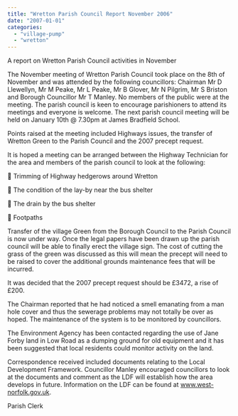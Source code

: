 ```yaml
---
title: "Wretton Parish Council Report November 2006"
date: "2007-01-01"
categories: 
  - "village-pump"
  - "wretton"
---
```


A report on Wretton Parish Council activities in November

The November meeting of Wretton Parish Council took place on the 8th of November and was attended by the following councillors: Chairman Mr D Llewellyn, Mr M Peake, Mr L Peake, Mr B Glover, Mr N Pilgrim, Mr S Briston and Borough Councillor Mr T Manley. No members of the public were at the meeting. The parish council is keen to encourage parishioners to attend its meetings and everyone is welcome. The next parish council meeting will be held on January 10th @ 7.30pm at James Bradfield School.

Points raised at the meeting included Highways issues, the transfer of Wretton Green to the Parish Council and the 2007 precept request.

It is hoped a meeting can be arranged between the Highway Technician for the area and members of the parish council to look at the following:

 Trimming of Highway hedgerows around Wretton

 The condition of the lay-by near the bus shelter

 The drain by the bus shelter

 Footpaths

Transfer of the village Green from the Borough Council to the Parish Council is now under way. Once the legal papers have been drawn up the parish council will be able to finally erect the village sign. The cost of cutting the grass of the green was discussed as this will mean the precept will need to be raised to cover the additional grounds maintenance fees that will be incurred.

It was decided that the 2007 precept request should be £3472, a rise of £200.

The Chairman reported that he had noticed a smell emanating from a man hole cover and thus the sewerage problems may not totally be over as hoped. The maintenance of the system is to be monitored by councillors.

The Environment Agency has been contacted regarding the use of Jane Forby land in Low Road as a dumping ground for old equipment and it has been suggested that local residents could monitor activity on the land.

Correspondence received included documents relating to the Local Development Framework. Councillor Manley encouraged councillors to look at the documents and comment as the LDF will establish how the area develops in future. Information on the LDF can be found at www.west-norfolk.gov.uk.

Parish Clerk
